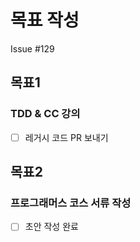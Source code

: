 # 목표 작성
Issue #129

## 목표1
### TDD & CC 강의
- [ ] 레거시 코드 PR 보내기

## 목표2
### 프로그래머스 코스 서류 작성
- [ ] 초안 작성 완료
